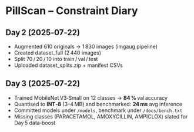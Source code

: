 # PillScan – Constraint Diary
## Day 2 (2025‑07‑22)
- Augmented 610 originals → 1 830 images (imgaug pipeline)
- Created dataset_full (2 440 images)
- Split 70 / 20 / 10 into train / val / test
- Uploaded dataset_splits.zip + manifest CSVs

## Day 3 (2025‑07‑22)
- Trained MobileNet V3‑Small on 12 classes → **84 %** val accuracy  
- Quantised to **INT‑8** (3–4 MB) and benchmarked: **24 ms** avg inference  
- Committed models under `/models`, benchmark under `/docs/bench.txt`  
- Missing classes (PARACETAMOL, AMOXYCILLIN, AMPICLOX) slated for Day 5 data‑boost
